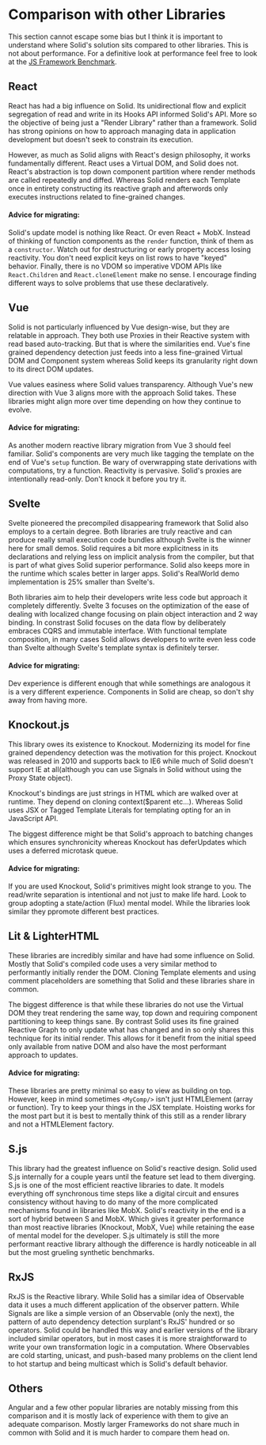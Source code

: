 # Comparison with other Libraries

This section cannot escape some bias but I think it is important to understand where Solid's solution sits compared to other libraries. This is not about performance. For a definitive look at performance feel free to look at the [JS Framework Benchmark](https://github.com/krausest/js-framework-benchmark).

## React

React has had a big influence on Solid. Its unidirectional flow and explicit segregation of read and write in its Hooks API informed Solid's API. More so the objective of being just a "Render Library" rather than a framework. Solid has strong opinions on how to approach managing data in application development but doesn't seek to constrain its execution.

However, as much as Solid aligns with React's design philosophy, it works fundamentally different. React uses a Virtual DOM, and Solid does not. React's abstraction is top down component partition where render methods are called repeatedly and diffed. Whereas Solid renders each Template once in entirety constructing its reactive graph and afterwords only executes instructions related to fine-grained changes.

#### Advice for migrating:
Solid's update model is nothing like React. Or even React + MobX. Instead of thinking of function components as the `render` function, think of them as a `constructor`. Watch out for destructuring or early property access losing reactivity. You don't need explicit keys on list rows to have "keyed" behavior. Finally, there is no VDOM so imperative VDOM APIs like `React.Children` and `React.cloneElement` make no sense. I encourage finding different ways to solve problems that use these declaratively.

## Vue

Solid is not particularly influenced by Vue design-wise, but they are relatable in approach. They both use Proxies in their Reactive system with read based auto-tracking. But that is where the similarities end. Vue's fine grained dependency detection just feeds into a less fine-grained Virtual DOM and Component system whereas Solid keeps its granularity right down to its direct DOM updates.

Vue values easiness where Solid values transparency. Although Vue's new direction with Vue 3 aligns more with the approach Solid takes. These libraries might align more over time depending on how they continue to evolve.

#### Advice for migrating:
As another modern reactive library migration from Vue 3 should feel familiar. Solid's components are very much like tagging the template on the end of Vue's `setup` function. Be wary of overwrapping state derivations with computations, try a function. Reactivity is pervasive. Solid's proxies are intentionally read-only. Don't knock it before you try it.

## Svelte

Svelte pioneered the precompiled disappearing framework that Solid also employs to a certain degree. Both libraries are truly reactive and can produce really small execution code bundles although Svelte is the winner here for small demos. Solid requires a bit more explicitness in its declarations and relying less on implicit analysis from the compiler, but that is part of what gives Solid superior performance. Solid also keeps more in the runtime which scales better in larger apps. Solid's RealWorld demo implementation is 25% smaller than Svelte's.

Both libraries aim to help their developers write less code but approach it completely differently. Svelte 3 focuses on the optimization of the ease of dealing with localized change focusing on plain object interaction and 2 way binding. In constrast Solid focuses on the data flow by deliberately embraces CQRS and immutable interface. With functional template composition, in many cases Solid allows developers to write even less code than Svelte although Svelte's template syntax is definitely terser.

#### Advice for migrating:

Dev experience is different enough that while somethings are analogous it is a very different experience. Components in Solid are cheap, so don't shy away from having more.

## Knockout.js

This library owes its existence to Knockout. Modernizing its model for fine grained dependency detection was the motivation for this project. Knockout was released in 2010 and supports back to IE6 while much of Solid doesn't support IE at all(although you can use Signals in Solid without using the Proxy State object).

Knockout's bindings are just strings in HTML which are walked over at runtime. They depend on cloning context($parent etc...). Whereas Solid uses JSX or Tagged Template Literals for templating opting for an in JavaScript API.

The biggest difference might be that Solid's approach to batching changes which ensures synchronicity whereas Knockout has deferUpdates which uses a deferred microtask queue.

#### Advice for migrating:
If you are used Knockout, Solid's primitives might look strange to you. The read/write separation is intentional and not just to make life hard. Look to group adopting a state/action (Flux) mental model. While the libraries look similar they ppromote different best practices.

## Lit & LighterHTML

These libraries are incredibly similar and have had some influence on Solid. Mostly that Solid's compiled code uses a very similar method to performantly initially render the DOM. Cloning Template elements and using comment placeholders are something that Solid and these libraries share in common.

The biggest difference is that while these libraries do not use the Virtual DOM they treat rendering the same way, top down and requiring component partitioning to keep things sane. By contrast Solid uses its fine grained Reactive Graph to only update what has changed and in so only shares this technique for its initial render. This allows for it benefit from the initial speed only available from native DOM and also have the most performant approach to updates.

#### Advice for migrating:
These libraries are pretty minimal so easy to view as building on top. However, keep in mind sometimes `<MyComp/>` isn't just HTMLElement (array or function). Try to keep your things in the JSX template. Hoisting works for the most part but it is best to mentally think of this still as a render library and not a HTMLElement factory.

## S.js

This library had the greatest influence on Solid's reactive design. Solid used S.js internally for a couple years until the feature set lead to them diverging. S.js is one of the most efficient reactive libraries to date. It models everything off synchronous time steps like a digital circuit and ensures consistency without having to do many of the more complicated mechanisms found in libraries like MobX. Solid's reactivity in the end is a sort of hybrid between S and MobX. Which gives it greater performance than most reactive libraries (Knockout, MobX, Vue) while retaining the ease of mental model for the developer. S.js ultimately is still the more performant reactive library although the difference is hardly noticeable in all but the most grueling synthetic benchmarks.

## RxJS

RxJS is the Reactive library. While Solid has a similar idea of Observable data it uses a much different application of the observer pattern. While Signals are like a simple version of an Observable (only the next), the pattern of auto dependency detection surplant's RxJS' hundred or so operators. Solid could be handled this way and earlier versions of the library included similar operators, but in most cases it is more straightforward to write your own transformation logic in a computation. Where Observables are cold starting, unicast, and push-based many problems on the client lend to hot startup and being multicast which is Solid's default behavior.

## Others

Angular and a few other popular libraries are notably missing from this comparison and it is mostly lack of experience with them to give an adequate comparison. Mostly larger Frameworks do not share much in common with Solid and it is much harder to compare them head on.
